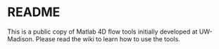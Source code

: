 # README #

This is a public copy of Matlab 4D flow tools initially developed at UW-Madison. Please read the wiki to learn how to use the tools.